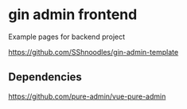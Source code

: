 # gin admin frontend

Example pages for backend project

https://github.com/SShnoodles/gin-admin-template

## Dependencies
https://github.com/pure-admin/vue-pure-admin